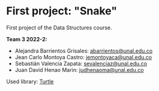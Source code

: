 # First project: "Snake"
First project of the Data Structures course.

**Team 3 2022-2:**
- Alejandra Barrientos Grisales: abarrientos@unal.edu.co
- Jean Carlo Montoya Castro: jemontoyaca@unal.edu.co
- Sebastián Valencia Zapata: sevalenciaz@unal.edu.co
- Juan David Henao Marin: judhenaoma@unal.edu.co

Used library:
[Turtle](https://docs.python.org/es/3.10/library/turtle.html#module-turtle)
